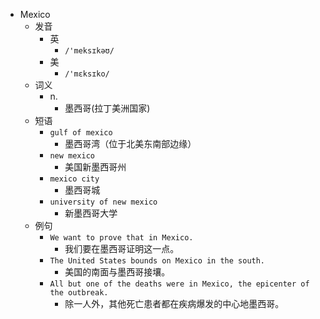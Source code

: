 - Mexico
  - 发音
    - 英
      - `/'meksɪkəʊ/`
    - 美
      - `/'mɛksɪko/`
  - 词义
    - n.
      - 墨西哥(拉丁美洲国家)
  - 短语
    - `gulf of mexico`
      - 墨西哥湾（位于北美东南部边缘） 
    - `new mexico`
      - 美国新墨西哥州 
    - `mexico city`
      - 墨西哥城 
    - `university of new mexico`
      - 新墨西哥大学 
  - 例句
    - `We want to prove that in Mexico.`
      - 我们要在墨西哥证明这一点。
    - `The United States bounds on Mexico in the south.`
      - 美国的南面与墨西哥接壤。
    - `All but one of the deaths were in Mexico, the epicenter of the outbreak.`
      - 除一人外，其他死亡患者都在疾病爆发的中心地墨西哥。

